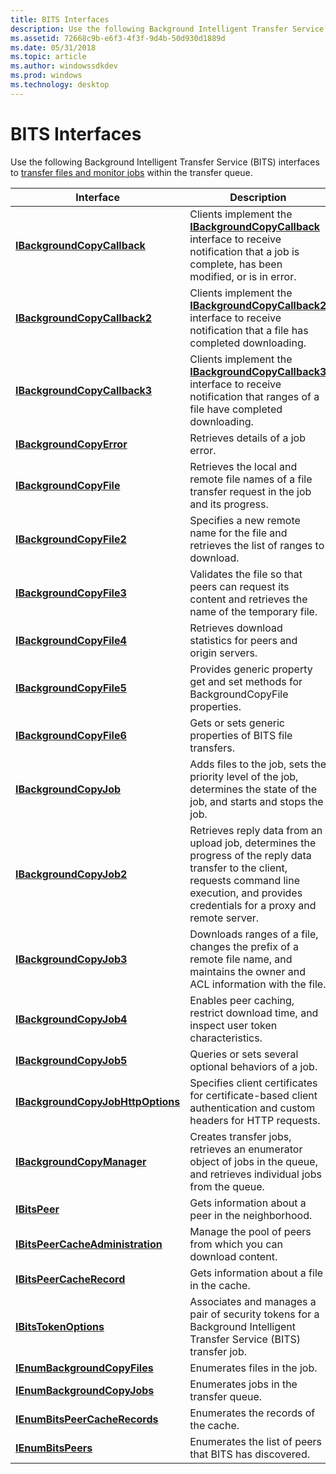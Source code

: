 ```yaml
---
title: BITS Interfaces
description: Use the following Background Intelligent Transfer Service (BITS) interfaces to transfer files and monitor jobs within the transfer queue.
ms.assetid: 72668c9b-e6f3-4f3f-9d4b-50d930d1889d
ms.date: 05/31/2018
ms.topic: article
ms.author: windowssdkdev
ms.prod: windows
ms.technology: desktop
---
```


# BITS Interfaces

Use the following Background Intelligent Transfer Service (BITS) interfaces to [transfer files and monitor jobs](using-bits.md) within the transfer queue.



| Interface                                                              | Description                                                                                                                                                                                         |
|------------------------------------------------------------------------|-----------------------------------------------------------------------------------------------------------------------------------------------------------------------------------------------------|
| [**IBackgroundCopyCallback**](/windows/win32/Bits/nn-bits-ibackgroundcopycallback?branch=master)             | Clients implement the [**IBackgroundCopyCallback**](/windows/win32/Bits/nn-bits-ibackgroundcopycallback?branch=master) interface to receive notification that a job is complete, has been modified, or is in error.                       |
| [**IBackgroundCopyCallback2**](/windows/win32/Bits3_0/nn-bits3_0-ibackgroundcopycallback2?branch=master)           | Clients implement the [**IBackgroundCopyCallback2**](/windows/win32/Bits3_0/nn-bits3_0-ibackgroundcopycallback2?branch=master) interface to receive notification that a file has completed downloading.                                         |
| [**IBackgroundCopyCallback3**](/windows/win32/Bits10_1/nn-bits10_1-ibackgroundcopycallback3?branch=master)           | Clients implement the [**IBackgroundCopyCallback3**](/windows/win32/Bits10_1/nn-bits10_1-ibackgroundcopycallback3?branch=master) interface to receive notification that ranges of a file have completed downloading.                              |
| [**IBackgroundCopyError**](/windows/win32/Bits/nn-bits-ibackgroundcopyerror?branch=master)                   | Retrieves details of a job error.                                                                                                                                                                   |
| [**IBackgroundCopyFile**](/windows/win32/Bits/nn-bits-ibackgroundcopyfile?branch=master)                     | Retrieves the local and remote file names of a file transfer request in the job and its progress.                                                                                                   |
| [**IBackgroundCopyFile2**](/windows/win32/Bits2_0/nn-bits2_0-ibackgroundcopyfile2?branch=master)                   | Specifies a new remote name for the file and retrieves the list of ranges to download.                                                                                                              |
| [**IBackgroundCopyFile3**](/windows/win32/Bits3_0/nn-bits3_0-ibackgroundcopyfile3?branch=master)                   | Validates the file so that peers can request its content and retrieves the name of the temporary file.                                                                                              |
| [**IBackgroundCopyFile4**](/windows/win32/Bits4_0/nn-bits4_0-ibackgroundcopyfile4?branch=master)                   | Retrieves download statistics for peers and origin servers.                                                                                                                                         |
| [**IBackgroundCopyFile5**](/windows/win32/Bits5_0/nn-bits5_0-ibackgroundcopyfile5?branch=master)                   | Provides generic property get and set methods for BackgroundCopyFile properties.                                                                                                                    |
| [**IBackgroundCopyFile6**](/windows/win32/bits10_1/nn-bits10_1-ibackgroundcopyfile6?branch=master)                   | Gets or sets generic properties of BITS file transfers.                                                                                                                                             |
| [**IBackgroundCopyJob**](/windows/win32/Bits/nn-bits-ibackgroundcopyjob?branch=master)                       | Adds files to the job, sets the priority level of the job, determines the state of the job, and starts and stops the job.                                                                           |
| [**IBackgroundCopyJob2**](/windows/win32/Bits1_5/nn-bits1_5-ibackgroundcopyjob2?branch=master)                     | Retrieves reply data from an upload job, determines the progress of the reply data transfer to the client, requests command line execution, and provides credentials for a proxy and remote server. |
| [**IBackgroundCopyJob3**](/windows/win32/Bits2_0/nn-bits2_0-ibackgroundcopyjob3?branch=master)                     | Downloads ranges of a file, changes the prefix of a remote file name, and maintains the owner and ACL information with the file.                                                                    |
| [**IBackgroundCopyJob4**](/windows/win32/Bits3_0/nn-bits3_0-ibackgroundcopyjob4?branch=master)                     | Enables peer caching, restrict download time, and inspect user token characteristics.                                                                                                               |
| [**IBackgroundCopyJob5**](/windows/win32/Bits5_0/nn-bits5_0-ibackgroundcopyjob5?branch=master)                         | Queries or sets several optional behaviors of a job.                                                                                                                                                |
| [**IBackgroundCopyJobHttpOptions**](/windows/win32/Bits2_5/nn-bits2_5-ibackgroundcopyjobhttpoptions?branch=master) | Specifies client certificates for certificate-based client authentication and custom headers for HTTP requests.                                                                                     |
| [**IBackgroundCopyManager**](/windows/win32/Bits/nn-bits-ibackgroundcopymanager?branch=master)               | Creates transfer jobs, retrieves an enumerator object of jobs in the queue, and retrieves individual jobs from the queue.                                                                           |
| [**IBitsPeer**](/windows/win32/Bits3_0/nn-bits3_0-ibitspeer?branch=master)                                         | Gets information about a peer in the neighborhood.                                                                                                                                                  |
| [**IBitsPeerCacheAdministration**](/windows/win32/Bits3_0/nn-bits3_0-ibitspeercacheadministration?branch=master)   | Manage the pool of peers from which you can download content.                                                                                                                                       |
| [**IBitsPeerCacheRecord**](/windows/win32/Bits3_0/nn-bits3_0-ibitspeercacherecord?branch=master)                   | Gets information about a file in the cache.                                                                                                                                                         |
| [**IBitsTokenOptions**](/windows/win32/Bits4_0/nn-bits4_0-ibitstokenoptions?branch=master)                         | Associates and manages a pair of security tokens for a Background Intelligent Transfer Service (BITS) transfer job.                                                                                 |
| [**IEnumBackgroundCopyFiles**](/windows/win32/Bits/nn-bits-ienumbackgroundcopyfiles?branch=master)           | Enumerates files in the job.                                                                                                                                                                        |
| [**IEnumBackgroundCopyJobs**](/windows/win32/Bits/nn-bits-ienumbackgroundcopyjobs?branch=master)             | Enumerates jobs in the transfer queue.                                                                                                                                                              |
| [**IEnumBitsPeerCacheRecords**](/windows/win32/Bits3_0/nn-bits3_0-ienumbitspeercacherecords?branch=master)         | Enumerates the records of the cache.                                                                                                                                                                |
| [**IEnumBitsPeers**](/windows/win32/Bits3_0/nn-bits3_0-ienumbitspeers?branch=master)                               | Enumerates the list of peers that BITS has discovered.                                                                                                                                              |



 

 

 




